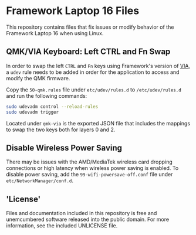 # Framework Laptop 16 Files

This repository contains files that fix issues or modify behavior of the Framework Laptop 16 when using Linux.

## QMK/VIA Keyboard: Left CTRL and Fn Swap

In order to swap the left `CTRL` and `Fn` keys using Framework's version of [VIA](https://keyboard.frame.work/), a `udev` rule needs to be added in order for the application to access and modify the QMK firmware.

Copy the `50-qmk.rules` file under `etc/udev/rules.d` to `/etc/udev/rules.d` and run the following commands:

```bash
sudo udevadm control --reload-rules
sudo udevadm trigger
```

Located under `qmk-via` is the exported JSON file that includes the mappings to swap the two keys both for layers 0 and 2.

## Disable Wireless Power Saving

There may be issues with the AMD/MediaTek wireless card dropping connections or high latency when wireless power saving is enabled. To disable power saving, add the `99-wifi-powersave-off.conf` file under `etc/NetworkManager/conf.d`.

## 'License'

Files and documentation included in this repository is free and unemcumbered software released into the public domain. For more information, see the included UNLICENSE file.
